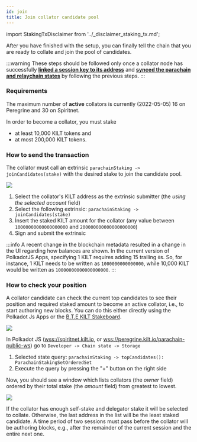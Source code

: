 ```yaml
---
id: join
title: Join collator candidate pool
---
```


import StakingTxDisclaimer from '../_disclaimer_staking_tx.md';

After you have finished with the setup, you can finally tell the chain that you are ready to collate and join the pool of candidates.

:::warning
These steps should be followed only once a collator node has successfully [**linked a session key to its address**](./03_session_keys.md) and [**synced the parachain and relaychain states**](./05_sync_blockchain.md) by following the previous steps.
:::

### Requirements

The maximum number of **active** collators is currently (2022-05-05) 16 on Peregrine and 30 on Spiritnet.

In order to become a collator, you must stake
- at least 10,000 KILT tokens and
- at most 200,000 KILT tokens.

### How to send the transaction

The collator must call an extrinsic `parachainStaking -> joinCandidates(stake)` with the desired stake to join the candidate pool.

<StakingTxDisclaimer />

![](/img/chain/parachainStaking-joinCandidates.png)

1. Select the collator's KILT address as the extrinsic submitter (the *using the selected account* field)
2. Select the following extrinsic: `parachainStaking -> joinCandidates(stake)`
3. Insert the staked KILT amount for the collator (any value between `10000000000000000000` and `200000000000000000000`)
4. Sign and submit the extrinsic

:::info
A recent change in the blockchain metadata resulted in a change in the UI regarding how balances are shown.
In the current version of PolkadotJS Apps, specifying 1 KILT requires adding 15 trailing `0`s.
So, for instance, 1 KILT needs to be written as `1000000000000000`, while 10,000 KILT would be written as `10000000000000000000`.
:::

### How to check your position

A collator candidate can check the current top candidates to see their position and required staked amount to become an active collator, i.e., to start authoring new blocks.
You can do this either directly using the Polkadot Js Apps or the [B.T.E KILT Stakeboard](../../develop/05_showcase.md#Apps).

![](/img/chain/parachainStaking-topCandidates1.png)

 In Polkadot JS ([wss://spiritnet.kilt.io](https://polkadot.js.org/apps/?rpc=wss%3A%2F%2Fkilt-rpc.dwellir.com#/explorer), or [wss://peregrine.kilt.io/parachain-public-ws](https://polkadot.js.org/apps/?rpc=wss%3A%2F%2Fperegrine-stg.kilt.io%2Fpara-public-ws#/explorer)) go to `Developer -> Chain state -> Storage`

1. Selected state query: `parachainStaking -> topCandidates(): ParachainStakingSetOrderedSet`
2. Execute the query by pressing the "+" button on the right side

Now, you should see a window which lists collators (the *owner* field) ordered by their total stake (the *amount* field) from greatest to lowest.

![](/img/chain/parachainStaking-topCandidates2.png)

If the collator has enough self-stake and delegator stake it will be selected to collate.
Otherwise, the last address in the list will be the least staked candidate.
A time period of two sessions must pass before the collator will be authoring blocks, e.g.,  after the remainder of the current session and the entire next one.
